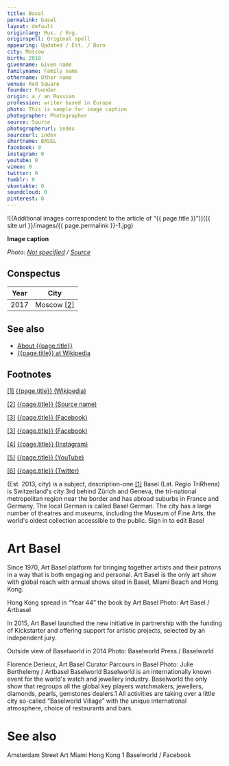 ```yaml
---
title: Basel
permalink: basel
layout: default
originlang: Rus. / Eng.
originspell: Original spell
appearing: Updated / Est. / Born
city: Moscow
birth: 2018
givenname: Given name
familyname: Family name
othername: Other name
venue: Red Square
founder: Founder
origin: a / an Russian
profession: writer based in Europe
photo: This is sample for image caption
photographer: Photographer
source: Source
photographerurl: index
sourceurl: index
shortname: BASEL
facebook: 0
instagram: 0
youtube: 0
vimeo: 0
twitter: 0
tumblr: 0
vkontakte: 0
soundcloud: 0
pinterest: 0
---
```



![(Additional images correspondent to the article of “{{ page.title }}”)]({{ site.url }}/images/{{ page.permalink }}-1.jpg)

**Image caption**

*Photo: [Not specified](index) / [Source](index)*

## Сonspectus

|Year|City|
|-|-|
|2017|Moscow <span id="a2">[\[2\]](#f2)</span>|

## See also

+ [About {{page.title}}](index)
+ [{{page.title}} at Wikipedia](index)

## Footnotes

[[1]](#a1) <span id="f1"></span> [{{page.title}} (Wikipedia)](index)

[[2]](#a2) <span id="f2"></span> [{{page.title}} (Source name)](index)

[[3]](#a3) <span id="f3"></span> [{{page.title}} (Facebook)](index)

[[3]](#a3) <span id="f3"></span> [{{page.title}} (Facebook)](index)

[[4]](#a4) <span id="f4"></span> [{{page.title}} (Instagram)](index)

[[5]](#a5) <span id="f5"></span> [{{page.title}} (YouTube)](index)

[[6]](#a6) <span id="f6"></span> [{{page.title}} (Twitter)](index)


(Est. 2013, city) is a subject, description-one <span id="a1">[\[1\]](#f1)</span> Basel (Lat. Regio TriRhena) is Switzerland's city 3rd behind Zürich and Geneva, the tri-national metropolitan region near the border and has abroad suburbs in France and Germany. The local German is called Basel German. The city has a large number of theatres and museums, including the Museum of Fine Arts, the world's oldest collection accessible to the public. Sign in to edit Basel

# Art Basel

Since 1970, Art Basel platform for bringing together artists and their patrons in a way that is both engaging and personal. Art Basel is the only art show with global reach with annual shows sited in Basel, Miami Beach and Hong Kong.



Hong Kong spread in “Year 44” the book by Art Basel
Photo: Art Basel / Artbasel

In 2015, Art Basel launched the new initiative in partnership with the funding of Kickstarter and offering support for artistic projects, selected by an independent jury.

Outside view of Baselworld in 2014
Photo: Baselworld Press / Baselworld

Florence Derieux, Art Basel Curator Parcours in Basel
Photo: Julie Berthelemy / Artbasel
Baselworld
Baselworld is an internationally known event for the world's watch and jewellery industry. Baselworld the only show that regroups all the global key players watchmakers, jewellers, diamonds, pearls, gemstones dealers.1 All activities are taking over a little city so-called “Baselworld Village” with the unique international atmosphere, choice of restaurants and bars.
# See also
Amsterdam Street Art
Miami
Hong Kong
1 Baselworld / Facebook
